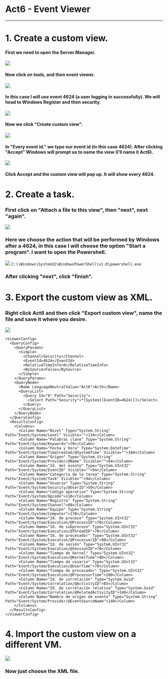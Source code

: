 # Act6 - Event Viewer
***
# 1. Create a custom view.
#### First we need to open the Server Manager.
![](Assets/1.png)
#### Now click on tools, and then event viewer.
![](Assets/2.png)
#### In this case I will use event 4624 (a user logging in successfully). We will head to Windows Register and then security.

![](Assets/3.png)
#### Now we click "Create custom view".
![](Assets/4.png)
#### In "Every event id." we type our event id (in this case 4624). After clicking "Accept" Windows will prompt us to name the view (I'll name it Act6).
![](Assets/5.png)
#### Click Accept and the custom view will pop up. It will show every 4624.
# 2. Create a task.
### First click on "Attach a file to this view", then "next", next "again".
![](Assets/6.png)
### Here we choose the action that will be performed by Windows after a 4624, in this case I will choose the option "Start a program". I want to open the Powershell.
![](Assets/7.png)
`C:\\Windows\System32\WindowsPowerShell\v1.0\powershell.exe`
### After clicking "next", click "finish".
# 3. Export the custom view as XML.
### Right click Act6 and then click "Export custom view", name the file and save it where you desire.
![](Assets/8.png)
```
<ViewerConfig>
  <QueryConfig>
    <QueryParams>
      <Simple>
        <Channel>Security</Channel>
        <EventId>4624</EventId>
        <RelativeTimeInfo>0</RelativeTimeInfo>
        <BySource>False</BySource>
      </Simple>
    </QueryParams>
    <QueryNode>
      <Name LanguageNeutralValue="Act6">Act6</Name>
      <QueryList>
        <Query Id="0" Path="Security">
          <Select Path="Security">*[System[(EventID=4624)]]</Select>
        </Query>
      </QueryList>
    </QueryNode>
  </QueryConfig>
  <ResultsConfig>
    <Columns>
      <Column Name="Nivel" Type="System.String" Path="Event/System/Level" Visible="">134</Column>
      <Column Name="Palabras clave" Type="System.String" Path="Event/System/Keywords">70</Column>
      <Column Name="Fecha y hora" Type="System.DateTime" Path="Event/System/TimeCreated/@SystemTime" Visible="">184</Column>
      <Column Name="Origen" Type="System.String" Path="Event/System/Provider/@Name" Visible="">94</Column>
      <Column Name="Id. del evento" Type="System.UInt32" Path="Event/System/EventID" Visible="">94</Column>
      <Column Name="Categoría de la tarea" Type="System.String" Path="Event/System/Task" Visible="">94</Column>
      <Column Name="Usuario" Type="System.String" Path="Event/System/Security/@UserID">50</Column>
      <Column Name="Código operativo" Type="System.String" Path="Event/System/Opcode">110</Column>
      <Column Name="Registro" Type="System.String" Path="Event/System/Channel">80</Column>
      <Column Name="Equipo" Type="System.String" Path="Event/System/Computer">170</Column>
      <Column Name="Id. de proceso" Type="System.UInt32" Path="Event/System/Execution/@ProcessID">70</Column>
      <Column Name="Id. de subproceso" Type="System.UInt32" Path="Event/System/Execution/@ThreadID">70</Column>
      <Column Name="Id. de procesador" Type="System.UInt32" Path="Event/System/Execution/@ProcessorID">90</Column>
      <Column Name="Id. de sesión" Type="System.UInt32" Path="Event/System/Execution/@SessionID">70</Column>
      <Column Name="Tiempo de kernel" Type="System.UInt32" Path="Event/System/Execution/@KernelTime">80</Column>
      <Column Name="Tiempo de usuario" Type="System.UInt32" Path="Event/System/Execution/@UserTime">70</Column>
      <Column Name="Tiempo de procesador" Type="System.UInt32" Path="Event/System/Execution/@ProcessorTime">100</Column>
      <Column Name="Id. de correlación" Type="System.Guid" Path="Event/System/Correlation/@ActivityID">85</Column>
      <Column Name="Id. de correlación relativa" Type="System.Guid" Path="Event/System/Correlation/@RelatedActivityID">140</Column>
      <Column Name="Nombre de origen de evento" Type="System.String" Path="Event/System/Provider/@EventSourceName">140</Column>
    </Columns>
  </ResultsConfig>
</ViewerConfig>

```
# 4. Import the custom view on a different VM.
![](Assets/9.png)
### Now just choose the XML file.